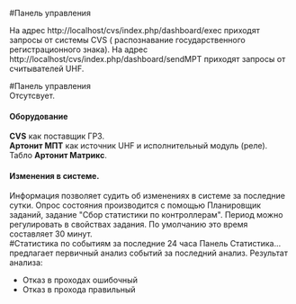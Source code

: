#Панель управления  

На адрес http://localhost/cvs/index.php/dashboard/exec приходят запросы от системы CVS ( распознавание государственного регистрационного знака).
На адрес http://localhost/cvs/index.php/dashboard/sendMPT приходят запросы от считывателей UHF.

#Панель управления  
Отсутсвует. 
  
#### Оборудование  
**CVS** как поставщик ГРЗ.  
**Артонит МПТ** как источник UHF и исполнительный модуль (реле).  
Табло **Артонит Матрикс**.  

#### Изменения в системе.   
Информация позволяет судить об изменениях в системе за последние сутки. Опрос состояния производится с помощью Планировщик заданий, задание "Сбор статистики по контроллерам". Период можно регулировать в свойствах задания. По умолчанию это время составляет 30 минут.  
#Статистика по событиям за последние 24 часа
Панель Статистика... предлагает первичный анализ событий за последний анализ.
Результат анализа:  
+ Отказ в проходах ошибочный  
+ Отказ в прохода правильный  
